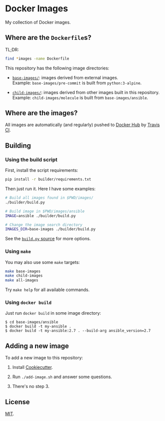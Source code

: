 # Docker Images

My collection of Docker images.

## Where are the `Dockerfile`s?

TL;DR:

```sh
find *images -name Dockerfile
```

This repository has the following image directories:

- [`base-images/`](base-images/): images derived from external images.  
  Example: `base-images/pre-commit` is built from `python:3-alpine`.

- [`child-images/`](child-images/): images derived from other images built in this repository.  
  Example: `child-images/molecule` is built from `base-images/ansible`.

## Where are the images?

All images are automatically (and regularly) pushed to [Docker Hub](https://hub.docker.com/u/flaudisio)
by [Travis CI](https://travis-ci.com/flaudisio/docker-images/builds).

## Building

### Using the build script

First, install the script requirements:

```sh
pip install -r builder/requirements.txt
```

Then just run it. Here I have some examples:

```sh
# Build all images found in $PWD/images/
./builder/build.py

# Build image in $PWD/images/ansible
IMAGE=ansible ./builder/build.py

# Change the image search directory
IMAGES_DIR=base-images ./builder/build.py
```

See the [`build.py` source](builder/build.py) for more options.

### Using `make`

You may also use some `make` targets:

```sh
make base-images
make child-images
make all-images
```

Try `make help` for all available commands.

### Using `docker build`

Just run `docker build` in some image directory:

```console
$ cd base-images/ansible
$ docker build -t my-ansible .
$ docker build -t my-ansible:2.7 . --build-arg ansible_version=2.7
```

## Adding a new image

To add a new image to this repository:

1. Install [Cookiecutter](https://cookiecutter.readthedocs.io/).

2. Run `./add-image.sh` and answer some questions.

3. There's no step 3.

## License

[MIT](LICENSE).
